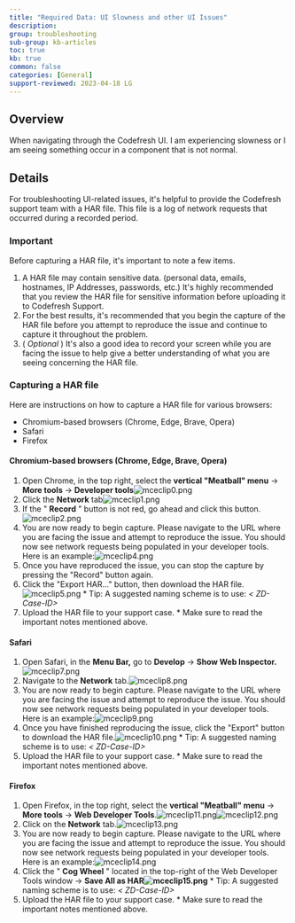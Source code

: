 ```yaml
---
title: "Required Data: UI Slowness and other UI Issues"
description: 
group: troubleshooting
sub-group: kb-articles
toc: true
kb: true
common: false
categories: [General]
support-reviewed: 2023-04-18 LG
---
```


## Overview

When navigating through the Codefresh UI. I am experiencing slowness or I am
seeing something occur in a component that is not normal.

## Details

For troubleshooting UI-related issues, it's helpful to provide the Codefresh
support team with a HAR file. This file is a log of network requests that
occurred during a recorded period.

### Important

Before capturing a HAR file, it's important to note a few items.

  1. A HAR file may contain sensitive data. (personal data, emails, hostnames, IP Addresses, passwords, etc.) It's highly recommended that you review the HAR file for sensitive information before uploading it to Codefresh Support.
  2. For the best results, it's recommended that you begin the capture of the HAR file before you attempt to reproduce the issue and continue to capture it throughout the problem.
  3. ( _Optional_ ) It's also a good idea to record your screen while you are facing the issue to help give a better understanding of what you are seeing concerning the HAR file.

### Capturing a HAR file

Here are instructions on how to capture a HAR file for various browsers:

  * Chromium-based browsers (Chrome, Edge, Brave, Opera)
  * Safari
  * Firefox

#### **Chromium-based browsers (Chrome, Edge, Brave, Opera)**

  1. Open Chrome, in the top right, select the **vertical "Meatball" menu** -> **More tools** -> **Developer tools**![mceclip0.png](https://support.codefresh.io/hc/article_attachments/6465768173724)
  2. Click the **Network** tab![mceclip1.png](https://support.codefresh.io/hc/article_attachments/6465857616924)
  3. If the " **Record** " button is not red, go ahead and click this button.![mceclip2.png](https://support.codefresh.io/hc/article_attachments/6465865350172)
  4. You are now ready to begin capture. Please navigate to the URL where you are facing the issue and attempt to reproduce the issue. You should now see network requests being populated in your developer tools. Here is an example:![mceclip4.png](https://support.codefresh.io/hc/article_attachments/6465903029532)
  5. Once you have reproduced the issue, you can stop the capture by pressing the "Record" button again.
  6. Click the "Export HAR..." button, then download the HAR file.![mceclip5.png](https://support.codefresh.io/hc/article_attachments/6465957694364)
    * Tip: A suggested naming scheme is to use: _< ZD-Case-ID>_<YYYY-MM-DD>_<HH-mm-ss>_
  7. Upload the HAR file to your support case. 
    * Make sure to read the important notes mentioned above.

#### **Safari**

  1. Open Safari, in the **Menu Bar,** go to **Develop** -> **Show Web Inspector.** ![mceclip7.png](https://support.codefresh.io/hc/article_attachments/6466042897692)
  2. Navigate to the **Network** tab.![mceclip8.png](https://support.codefresh.io/hc/article_attachments/6466084248220)
  3. You are now ready to begin capture. Please navigate to the URL where you are facing the issue and attempt to reproduce the issue. You should now see network requests being populated in your developer tools. Here is an example:![mceclip9.png](https://support.codefresh.io/hc/article_attachments/6466086575772)
  4. Once you have finished reproducing the issue, click the "Export" button to download the HAR file.![mceclip10.png](https://support.codefresh.io/hc/article_attachments/6466088141084)
    * Tip: A suggested naming scheme is to use: _< ZD-Case-ID>_<YYYY-MM-DD>_<HH-mm-ss>_
  5. Upload the HAR file to your support case. 
    * Make sure to read the important notes mentioned above.

#### **Firefox**

  1. Open Firefox, in the top right, select the **vertical "Meatball" menu** -> **More tools** -> **Web Developer Tools**.![mceclip11.png](https://support.codefresh.io/hc/article_attachments/6466140745244)![mceclip12.png](https://support.codefresh.io/hc/article_attachments/6466128666524)
  2. Click on the **Network** tab.![mceclip13.png](https://support.codefresh.io/hc/article_attachments/6466182665116)
  3. You are now ready to begin capture. Please navigate to the URL where you are facing the issue and attempt to reproduce the issue. You should now see network requests being populated in your developer tools. Here is an example:![mceclip14.png](https://support.codefresh.io/hc/article_attachments/6466146418076)
  4. Click the " **Cog Wheel** " located in the top-right of the Web Developer Tools window -> **Save All as HAR![mceclip15.png](https://support.codefresh.io/hc/article_attachments/6466186643996)**
    * Tip: A suggested naming scheme is to use: _< ZD-Case-ID>_<YYYY-MM-DD>_<HH-mm-ss>_
  5. Upload the HAR file to your support case. 
    * Make sure to read the important notes mentioned above.

